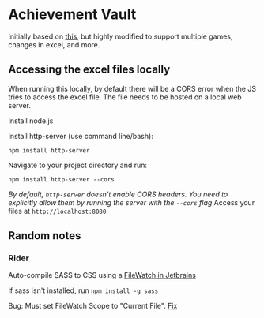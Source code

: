 
# Achievement Vault



Initially based on [this](https://github.com/jcguigue/HadesCompletion), but highly modified to support multiple games, changes in excel, and more.



## Accessing the excel files locally
When running this locally, by default there will be a CORS error when the JS tries to access the excel file. The file needs to be hosted on a local web server.

Install node.js

Install http-server (use command line/bash):
```
npm install http-server
```
Navigate to your project directory and run:
```
npm install http-server --cors
```
*By default, `http-server` doesn’t enable CORS headers. You need to explicitly allow them by running the server with the `--cors` flag*
Access your files at `http://localhost:8080`





## Random notes
### Rider
Auto-compile SASS to CSS using a [FileWatch in Jetbrains]( https://www.jetbrains.com/help/rider/Transpiling_SASS_LESS_and_SCSS_to_CSS.html#less_sass_scss_compiling_to_css)

If sass isn't installed, run
```npm install -g sass```

Bug: Must set FileWatch Scope to "Current File". [Fix ](https://youtrack.jetbrains.com/issue/RIDER-55683/Unknown-scope-sign-for-Project-scope-in-SCSS-new-file-watcher)